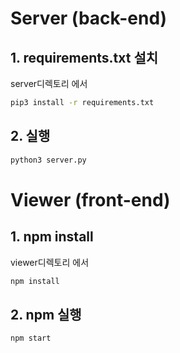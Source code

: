 # Server (back-end)

## 1. requirements.txt 설치
server디렉토리 에서
```bash
pip3 install -r requirements.txt
```

## 2. 실행
```bash
python3 server.py
```


# Viewer (front-end)
## 1. npm install
viewer디렉토리 에서
```bash
npm install
```

## 2. npm 실행
```bash
npm start
```

